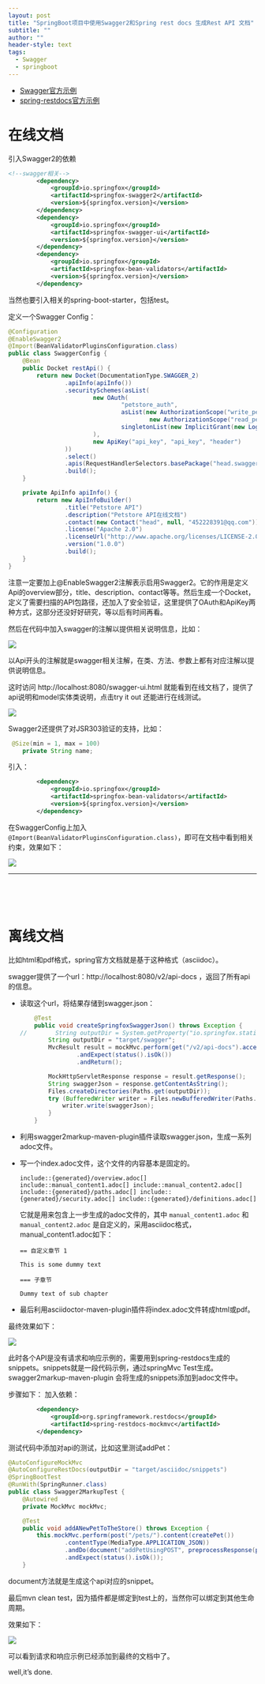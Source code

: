 ```yaml
---
layout: post
title: "SpringBoot项目中使用Swagger2和Spring rest docs 生成Rest API 文档"
subtitle: ""
author: ""
header-style: text
tags:
  - Swagger
  - springboot
---
```




- [Swagger官方示例](https://github.com/Swagger2Markup/spring-swagger2markup-demo)
- [spring-restdocs官方示例](https://github.com/spring-projects/spring-restdocs/tree/master/samples)



# 在线文档

引入Swagger2的依赖

```xml
<!--swagger相关-->
        <dependency>
            <groupId>io.springfox</groupId>
            <artifactId>springfox-swagger2</artifactId>
            <version>${springfox.version}</version>
        </dependency>
        <dependency>
            <groupId>io.springfox</groupId>
            <artifactId>springfox-swagger-ui</artifactId>
            <version>${springfox.version}</version>
        </dependency>
        <dependency>
            <groupId>io.springfox</groupId>
            <artifactId>springfox-bean-validators</artifactId>
            <version>${springfox.version}</version>
        </dependency>

```

当然也要引入相关的spring-boot-starter，包括test。



定义一个Swagger Config：

```java
@Configuration
@EnableSwagger2
@Import(BeanValidatorPluginsConfiguration.class)
public class SwaggerConfig {
    @Bean
    public Docket restApi() {
        return new Docket(DocumentationType.SWAGGER_2)
                .apiInfo(apiInfo())
                .securitySchemes(asList(
                        new OAuth(
                                "petstore_auth",
                                asList(new AuthorizationScope("write_pets", "modify pets in your account"),
                                        new AuthorizationScope("read_pets", "read your pets")),
                                singletonList(new ImplicitGrant(new LoginEndpoint("http://petstore.swagger.io/api/oauth/dialog"), "tokenName"))
                        ),
                        new ApiKey("api_key", "api_key", "header")
                ))
                .select()
                .apis(RequestHandlerSelectors.basePackage("head.swagger2markup.controller"))
                .build();
    }

    private ApiInfo apiInfo() {
        return new ApiInfoBuilder()
                .title("Petstore API")
                .description("Petstore API在线文档")
                .contact(new Contact("head", null, "452228391@qq.com"))
                .license("Apache 2.0")
                .licenseUrl("http://www.apache.org/licenses/LICENSE-2.0.html")
                .version("1.0.0")
                .build();
    }
}
```

注意一定要加上@EnableSwagger2注解表示启用Swagger2。它的作用是定义Api的overview部分，title、description、contact等等。然后生成一个Docket，定义了需要扫描的API包路径，还加入了安全验证，这里提供了OAuth和ApiKey两种方式，这部分还没好好研究，等以后有时间再看。



然后在代码中加入swagger的注解以提供相关说明信息，比如：

![](/blog/img/2019012918212441.png)

以Api开头的注解就是swagger相关注解，在类、方法、参数上都有对应注解以提供说明信息。

这时访问 http://localhost:8080/swagger-ui.html 就能看到在线文档了，提供了api说明和model实体类说明，点击try it out 还能进行在线测试。



![](/blog/img/20190129182535745.png)



Swagger2还提供了对JSR303验证的支持，比如：

```java
 @Size(min = 1, max = 100)
    private String name;
```

引入：

```xml
		<dependency>
            <groupId>io.springfox</groupId>
            <artifactId>springfox-bean-validators</artifactId>
            <version>${springfox.version}</version>
        </dependency>
```

在SwaggerConfig上加入`@Import(BeanValidatorPluginsConfiguration.class)`，即可在文档中看到相关约束，效果如下：

![](/blog/img/20190129183516288.png)

------

<br/><br/><br/>





# 离线文档

比如html和pdf格式，spring官方文档就是基于这种格式（asciidoc）。

swagger提供了一个url：http://localhost:8080/v2/api-docs ，返回了所有api的信息。

- 读取这个url，将结果存储到swagger.json：

  ```java
      @Test
      public void createSpringfoxSwaggerJson() throws Exception {
  //        String outputDir = System.getProperty("io.springfox.staticdocs.outputDir");
          String outputDir = "target/swagger";
          MvcResult result = mockMvc.perform(get("/v2/api-docs").accept(MediaType.APPLICATION_JSON))
                  .andExpect(status().isOk())
                  .andReturn();
  
          MockHttpServletResponse response = result.getResponse();
          String swaggerJson = response.getContentAsString();
          Files.createDirectories(Paths.get(outputDir));
          try (BufferedWriter writer = Files.newBufferedWriter(Paths.get(outputDir, "swagger.json"), StandardCharsets.UTF_8)) {
              writer.write(swaggerJson);
          }
      }
  ```

- 利用swagger2markup-maven-plugin插件读取swagger.json，生成一系列adoc文件。

- 写一个index.adoc文件，这个文件的内容基本是固定的。

  ```
  include::{generated}/overview.adoc[] include::manual_content1.adoc[] include::manual_content2.adoc[] include::{generated}/paths.adoc[] include::{generated}/security.adoc[] include::{generated}/definitions.adoc[]
  ```

  它就是用来包含上一步生成的adoc文件的，其中 `manual_content1.adoc` 和 `manual_content2.adoc` 是自定义的，采用asciidoc格式，manual_content1.adoc如下：

  ```
  == 自定义章节 1
  
  This is some dummy text
  
  === 子章节
  
  Dummy text of sub chapter
  ```

- 最后利用asciidoctor-maven-plugin插件将index.adoc文件转成html或pdf。

最终效果如下：

![](/blog/img/20190129184508125.png)

此时各个API是没有请求和响应示例的，需要用到spring-restdocs生成的snippets。snippets就是一段代码示例，通过springMvc Test生成。swagger2markup-maven-plugin 会将生成的snippets添加到adoc文件中。

步骤如下：
加入依赖：

```xml
		<dependency>
            <groupId>org.springframework.restdocs</groupId>
            <artifactId>spring-restdocs-mockmvc</artifactId>
        </dependency>
```

测试代码中添加对api的测试，比如这里测试addPet：

```java
@AutoConfigureMockMvc
@AutoConfigureRestDocs(outputDir = "target/asciidoc/snippets")
@SpringBootTest
@RunWith(SpringRunner.class)
public class Swagger2MarkupTest {
    @Autowired
    private MockMvc mockMvc;

    @Test
    public void addANewPetToTheStore() throws Exception {
        this.mockMvc.perform(post("/pets/").content(createPet())
                .contentType(MediaType.APPLICATION_JSON))
                .andDo(document("addPetUsingPOST", preprocessResponse(prettyPrint())))
                .andExpect(status().isOk());
    }
```

document方法就是生成这个api对应的snippet。

最后mvn clean test，因为插件都是绑定到test上的，当然你可以绑定到其他生命周期。

效果如下：

![](/blog/img/20190129185439950.png)



可以看到请求和响应示例已经添加到最终的文档中了。

well,it’s done.